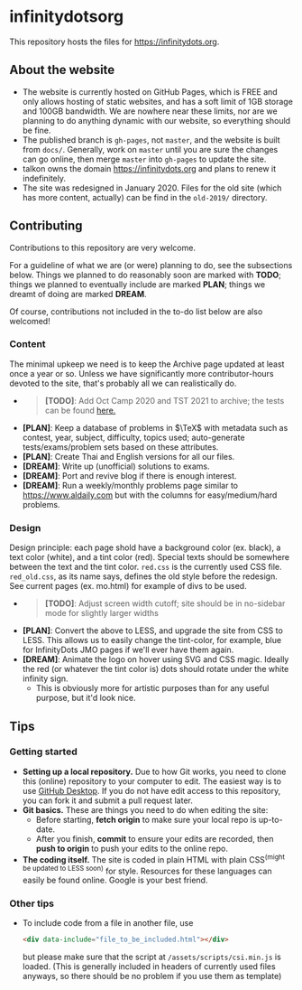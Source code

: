 # infinitydotsorg

This repository hosts the files for https://infinitydots.org.
## About the website

* The website is currently hosted on GitHub Pages, which is FREE and only allows hosting of static websites, and has a soft limit of 1GB storage and 100GB bandwidth. We are nowhere near these limits, nor are we planning to do anything dynamic with our website, so everything should be fine.
* The published branch is `gh-pages`, not `master`, and the website is built from `docs/`. Generally, work on `master` until you are sure the changes can go online, then merge `master` into `gh-pages` to update the site.
* talkon owns the domain https://infinitydots.org and plans to renew it indefinitely.
* The site was redesigned in January 2020. Files for the old site (which has more content, actually) can be find in the `old-2019/` directory.

## Contributing

Contributions to this repository are very welcome. 

For a guideline of what we are (or were) planning to do, see the subsections below.
Things we planned to do reasonably soon are marked with **TODO**; things we planned to eventually include are marked **PLAN**; things we dreamt of doing are marked **DREAM**.

Of course, contributions not included in the to-do list below are also welcomed!
### Content

The minimal upkeep we need is to keep the Archive page updated at least once a year or so. Unless we have significantly more contributor-hours devoted to the site, that's probably all we can realistically do.
* > **[TODO]**: Add Oct Camp 2020 and TST 2021 to archive; the tests can be found [here.](https://www.dropbox.com/sh/edw8cdk3nnvasyr/AAAA6S06NXZaTIbqTwmuofN1a/2020-2021/ข้อสอบ?dl=0&subfolder_nav_tracking=1)
* **[PLAN]**: Keep a database of problems in $\TeX$ with metadata such as contest, year, subject, difficulty, topics used; auto-generate tests/exams/problem sets based on these attributes.
* **[PLAN]**: Create Thai and English versions for all our files.
* **[DREAM]**: Write up (unofficial) solutions to exams.
* **[DREAM]**: Port and revive blog if there is enough interest.
* **[DREAM]**: Run a weekly/monthly problems page similar to https://www.aldaily.com but with the columns for easy/medium/hard problems.

### Design

Design principle: each page shold have a background color (ex. black), a text color (white), and a tint color (red). Special texts should be somewhere between the text and the tint color.
`red.css` is the currently used CSS file. `red_old.css`, as its name says, defines the old style before the redesign.
See current pages (ex. mo.html) for example of divs to be used.
* > **[TODO]**: Adjust screen width cutoff; site should be in no-sidebar mode for slightly larger widths
* **[PLAN]**: Convert the above to LESS, and upgrade the site from CSS to LESS. This allows us to easily change the tint-color, for example, blue for InfinityDots JMO pages if we'll ever have them again.
* **[DREAM]**: Animate the logo on hover using SVG and CSS magic. Ideally the red (or whatever the tint color is) dots should rotate under the white infinity sign.
  * This is obviously more for artistic purposes than for any useful purpose, but it'd look nice.
## Tips
### Getting started

* **Setting up a local repository.** Due to how Git works, you need to clone this (online) repository to your computer to edit. The easiest way is to use [GitHub Desktop](https://desktop.github.com). If you do not have edit access to this repository, you can fork it and submit a pull request later.
* **Git basics.** These are things you need to do when editing the site:
  * Before starting, **fetch origin** to make sure your local repo is up-to-date.
  * After you finish, **commit** to ensure your edits are recorded, then **push to origin** to push your edits to the online repo.
* **The coding itself.** The site is coded in plain HTML with plain CSS<sup>(might be updated to LESS soon)</sup> for style. Resources for these languages can easily be found online. Google is your best friend.

### Other tips
* To include code from a file in another file, use
  	```html 
  	<div data-include="file_to_be_included.html"></div>
  	```
  	but please make sure that the script at `/assets/scripts/csi.min.js` is loaded. (This is generally included in headers of currently used files anyways, so there should be no problem if you use them as template)
